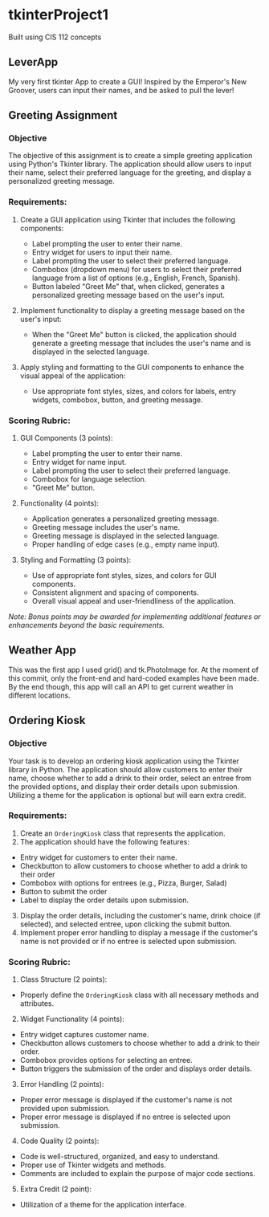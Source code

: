 # tkinterProject1
Built using CIS 112 concepts

## LeverApp

My very first tkinter App to create a GUI!
Inspired by the Emperor's New Groover, users can input their names, and be asked to pull the lever!

## Greeting Assignment

### Objective
The objective of this assignment is to create a 
simple greeting application using Python's Tkinter library. 
The application should allow users to input their name, 
select their preferred language for the greeting, 
and display a personalized greeting message.

### Requirements:

1. Create a GUI application using Tkinter that includes the following components:
   - Label prompting the user to enter their name.
   - Entry widget for users to input their name.
   - Label prompting the user to select their preferred language.
   - Combobox (dropdown menu) for users to select their preferred language from a list of options (e.g., English, French, Spanish).
   - Button labeled "Greet Me" that, when clicked, generates a personalized greeting message based on the user's input.

2. Implement functionality to display a greeting message based on the user's input:
   - When the "Greet Me" button is clicked, the application should generate a greeting message that includes the user's name and is displayed in the selected language.

3. Apply styling and formatting to the GUI components to enhance the visual appeal of the application:
   - Use appropriate font styles, sizes, and colors for labels, entry widgets, combobox, button, and greeting message.

### Scoring Rubric:

1. GUI Components (3 points):
   - Label prompting the user to enter their name.
   - Entry widget for name input.
   - Label prompting the user to select their preferred language.
   - Combobox for language selection.
   - "Greet Me" button.

2. Functionality (4 points):
   - Application generates a personalized greeting message.
   - Greeting message includes the user's name.
   - Greeting message is displayed in the selected language.
   - Proper handling of edge cases (e.g., empty name input).

3. Styling and Formatting (3 points):
   - Use of appropriate font styles, sizes, and colors for GUI components.
   - Consistent alignment and spacing of components.
   - Overall visual appeal and user-friendliness of the application.


*Note: Bonus points may be awarded for implementing additional features or enhancements beyond the basic requirements.*

## Weather App

This was the first app I used grid() and tk.PhotoImage for. At the moment of this commit, only the front-end and hard-coded examples have been made. By the end though, this app will call an API to get current weather in different locations. 


## Ordering Kiosk

### Objective
Your task is to develop an ordering kiosk application using the Tkinter library in Python. The application should allow customers to enter their name, choose whether to add a drink to their order, select an entree from the provided options, and display their order details upon submission. Utilizing a theme for the application is optional but will earn extra credit.

### Requirements:

1. Create an `OrderingKiosk` class that represents the application.
2. The application should have the following features:
- Entry widget for customers to enter their name. 
- Checkbutton to allow customers to choose whether to add a drink to their order
- Combobox with options for entrees (e.g., Pizza, Burger, Salad)
- Button to submit the order  
- Label to display the order details upon submission.
3. Display the order details, including the customer's name, drink choice (if selected), and selected entree, upon clicking the submit button.
4. Implement proper error handling to display a message if the customer's name is not provided or if no entree is selected upon submission.

### Scoring Rubric:

1. Class Structure (2 points):
  - Properly define the `OrderingKiosk` class with all necessary methods and attributes.
2. Widget Functionality (4 points):
  - Entry widget captures customer name.
  - Checkbutton allows customers to choose whether to add a drink to their order.
  - Combobox provides options for selecting an entree.
  - Button triggers the submission of the order and displays order details.
3. Error Handling (2 points):
  - Proper error message is displayed if the customer's name is not provided upon submission.
  - Proper error message is displayed if no entree is selected upon submission.
4. Code Quality (2 points):
  - Code is well-structured, organized, and easy to understand.
  - Proper use of Tkinter widgets and methods.
  - Comments are included to explain the purpose of major code sections.
5. Extra Credit (2 point):
  - Utilization of a theme for the application interface.